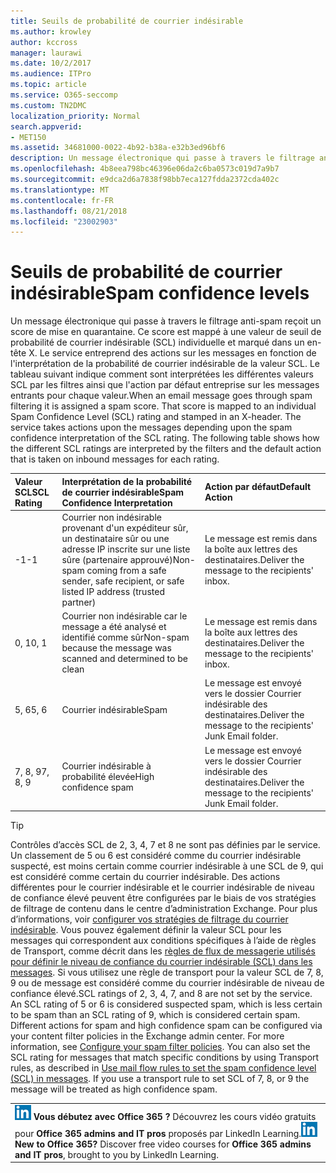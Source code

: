 ```yaml
---
title: Seuils de probabilité de courrier indésirable
ms.author: krowley
author: kccross
manager: laurawi
ms.date: 10/2/2017
ms.audience: ITPro
ms.topic: article
ms.service: O365-seccomp
ms.custom: TN2DMC
localization_priority: Normal
search.appverid:
- MET150
ms.assetid: 34681000-0022-4b92-b38a-e32b3ed96bf6
description: Un message électronique qui passe à travers le filtrage anti-spam reçoit un score de mise en quarantaine. Ce score est mappé à une valeur de seuil de probabilité de courrier indésirable (SCL) individuelle et marqué dans un en-tête X. Le service entreprend des actions sur les messages en fonction de l'interprétation de la probabilité de courrier indésirable de la valeur SCL. Le tableau suivant indique comment sont interprétées les différentes valeurs SCL par les filtres ainsi que l'action par défaut entreprise sur les messages entrants pour chaque valeur.
ms.openlocfilehash: 4b8eea798bc46396e06da2c6ba0573c019d7a9b7
ms.sourcegitcommit: e9dca2d6a7838f98bb7eca127fdda2372cda402c
ms.translationtype: MT
ms.contentlocale: fr-FR
ms.lasthandoff: 08/21/2018
ms.locfileid: "23002903"
---
```

# <a name="spam-confidence-levels"></a><span data-ttu-id="83fbb-106">Seuils de probabilité de courrier indésirable</span><span class="sxs-lookup"><span data-stu-id="83fbb-106">Spam confidence levels</span></span>

<span data-ttu-id="83fbb-p102">Un message électronique qui passe à travers le filtrage anti-spam reçoit un score de mise en quarantaine. Ce score est mappé à une valeur de seuil de probabilité de courrier indésirable (SCL) individuelle et marqué dans un en-tête X. Le service entreprend des actions sur les messages en fonction de l'interprétation de la probabilité de courrier indésirable de la valeur SCL. Le tableau suivant indique comment sont interprétées les différentes valeurs SCL par les filtres ainsi que l'action par défaut entreprise sur les messages entrants pour chaque valeur.</span><span class="sxs-lookup"><span data-stu-id="83fbb-p102">When an email message goes through spam filtering it is assigned a spam score. That score is mapped to an individual Spam Confidence Level (SCL) rating and stamped in an X-header. The service takes actions upon the messages depending upon the spam confidence interpretation of the SCL rating. The following table shows how the different SCL ratings are interpreted by the filters and the default action that is taken on inbound messages for each rating.</span></span>
  
|<span data-ttu-id="83fbb-111">**Valeur SCL**</span><span class="sxs-lookup"><span data-stu-id="83fbb-111">**SCL Rating**</span></span>|<span data-ttu-id="83fbb-112">**Interprétation de la probabilité de courrier indésirable**</span><span class="sxs-lookup"><span data-stu-id="83fbb-112">**Spam Confidence Interpretation**</span></span>|<span data-ttu-id="83fbb-113">**Action par défaut**</span><span class="sxs-lookup"><span data-stu-id="83fbb-113">**Default Action**</span></span>|
|:-----|:-----|:-----|
|<span data-ttu-id="83fbb-114">-1</span><span class="sxs-lookup"><span data-stu-id="83fbb-114">-1</span></span>  <br/> |<span data-ttu-id="83fbb-115">Courrier non indésirable provenant d'un expéditeur sûr, un destinataire sûr ou une adresse IP inscrite sur une liste sûre (partenaire approuvé)</span><span class="sxs-lookup"><span data-stu-id="83fbb-115">Non-spam coming from a safe sender, safe recipient, or safe listed IP address (trusted partner)</span></span>  <br/> |<span data-ttu-id="83fbb-116">Le message est remis dans la boîte aux lettres des destinataires.</span><span class="sxs-lookup"><span data-stu-id="83fbb-116">Deliver the message to the recipients' inbox.</span></span>  <br/> |
|<span data-ttu-id="83fbb-117">0, 1</span><span class="sxs-lookup"><span data-stu-id="83fbb-117">0, 1</span></span>  <br/> |<span data-ttu-id="83fbb-118">Courrier non indésirable car le message a été analysé et identifié comme sûr</span><span class="sxs-lookup"><span data-stu-id="83fbb-118">Non-spam because the message was scanned and determined to be clean</span></span>  <br/> |<span data-ttu-id="83fbb-119">Le message est remis dans la boîte aux lettres des destinataires.</span><span class="sxs-lookup"><span data-stu-id="83fbb-119">Deliver the message to the recipients' inbox.</span></span>  <br/> |
|<span data-ttu-id="83fbb-120">5, 6</span><span class="sxs-lookup"><span data-stu-id="83fbb-120">5, 6</span></span>  <br/> | <span data-ttu-id="83fbb-121">Courrier indésirable</span><span class="sxs-lookup"><span data-stu-id="83fbb-121">Spam</span></span>  <br/> |<span data-ttu-id="83fbb-122">Le message est envoyé vers le dossier Courrier indésirable des destinataires.</span><span class="sxs-lookup"><span data-stu-id="83fbb-122">Deliver the message to the recipients' Junk Email folder.</span></span>  <br/> |
|<span data-ttu-id="83fbb-123">7, 8, 9</span><span class="sxs-lookup"><span data-stu-id="83fbb-123">7, 8, 9</span></span>  <br/> |<span data-ttu-id="83fbb-124">Courrier indésirable à probabilité élevée</span><span class="sxs-lookup"><span data-stu-id="83fbb-124">High confidence spam</span></span>  <br/> |<span data-ttu-id="83fbb-125">Le message est envoyé vers le dossier Courrier indésirable des destinataires.</span><span class="sxs-lookup"><span data-stu-id="83fbb-125">Deliver the message to the recipients' Junk Email folder.</span></span>  <br/> |
   
> [!TIP]
> <span data-ttu-id="83fbb-p103">Contrôles d’accès SCL de 2, 3, 4, 7 et 8 ne sont pas définies par le service. Un classement de 5 ou 6 est considéré comme du courrier indésirable suspecté, est moins certain comme courrier indésirable à une SCL de 9, qui est considéré comme certain du courrier indésirable. Des actions différentes pour le courrier indésirable et le courrier indésirable de niveau de confiance élevé peuvent être configurées par le biais de vos stratégies de filtrage de contenu dans le centre d’administration Exchange. Pour plus d’informations, voir [configurer vos stratégies de filtrage du courrier indésirable](configure-your-spam-filter-policies.md). Vous pouvez également définir la valeur SCL pour les messages qui correspondent aux conditions spécifiques à l’aide de règles de Transport, comme décrit dans les [règles de flux de messagerie utilisés pour définir le niveau de confiance du courrier indésirable (SCL) dans les messages](use-mail-flow-rules-to-set-the-spam-confidence-level-scl-in-messages.md). Si vous utilisez une règle de transport pour la valeur SCL de 7, 8, 9 ou de message est considéré comme du courrier indésirable de niveau de confiance élevé.</span><span class="sxs-lookup"><span data-stu-id="83fbb-p103">SCL ratings of 2, 3, 4, 7, and 8 are not set by the service. An SCL rating of 5 or 6 is considered suspected spam, which is less certain to be spam than an SCL rating of 9, which is considered certain spam. Different actions for spam and high confidence spam can be configured via your content filter policies in the Exchange admin center. For more information, see [Configure your spam filter policies](configure-your-spam-filter-policies.md). You can also set the SCL rating for messages that match specific conditions by using Transport rules, as described in [Use mail flow rules to set the spam confidence level (SCL) in messages](use-mail-flow-rules-to-set-the-spam-confidence-level-scl-in-messages.md). If you use a transport rule to set SCL of 7, 8, or 9 the message will be treated as high confidence spam.</span></span> 
  
||
|:-----|
|<span data-ttu-id="83fbb-p104">![Icône rapide pour LinkedIn Learning](media/eac8a413-9498-4220-8544-1e37d1aaea13.png) **Vous débutez avec Office 365 ?**         Découvrez les cours vidéo gratuits pour **Office 365 admins and IT pros** proposés par LinkedIn Learning.</span><span class="sxs-lookup"><span data-stu-id="83fbb-p104">![The short icon for LinkedIn Learning](media/eac8a413-9498-4220-8544-1e37d1aaea13.png) **New to Office 365?**         Discover free video courses for **Office 365 admins and IT pros**, brought to you by LinkedIn Learning.</span></span> |
   

